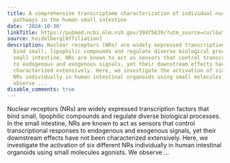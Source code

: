 ```yaml
---
title: A comprehensive transcriptome characterization of individual nuclear receptor
  pathways in the human small intestine
date: '2024-10-30'
linkTitle: https://pubmed.ncbi.nlm.nih.gov/39475639/?utm_source=curl&utm_medium=rss&utm_campaign=pubmed-2&utm_content=1FakS-2QOkCT8HsMOQP1bCRQ4YzyumYOmxmF0moLsQ3dFB1E9V&fc=20220326224207&ff=20241030210344&v=2.18.0.post9+e462414
source: heidelberg[Affiliation]
description: Nuclear receptors (NRs) are widely expressed transcription factors that
  bind small, lipophilic compounds and regulate diverse biological processes. In the
  small intestine, NRs are known to act as sensors that control transcriptional responses
  to endogenous and exogenous signals, yet their downstream effects have not been
  characterized extensively. Here, we investigate the activation of six different
  NRs individually in human intestinal organoids using small molecules agonists. We
  observe ...
disable_comments: true
---
```

Nuclear receptors (NRs) are widely expressed transcription factors that bind small, lipophilic compounds and regulate diverse biological processes. In the small intestine, NRs are known to act as sensors that control transcriptional responses to endogenous and exogenous signals, yet their downstream effects have not been characterized extensively. Here, we investigate the activation of six different NRs individually in human intestinal organoids using small molecules agonists. We observe ...